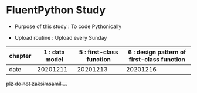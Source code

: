 # FluentPython Study 

* Purpose of this study : To code Pythonically

* Upload routine : Upload every Sunday

| chapter | 1 : data model | 5 : first-class function | 6 : design pattern of first-class function | 
| ---- | ---- | ---- | ---- |
| date | 20201211 | 20201213 | 20201216 |

~~plz do not zaksimsamil....~~
